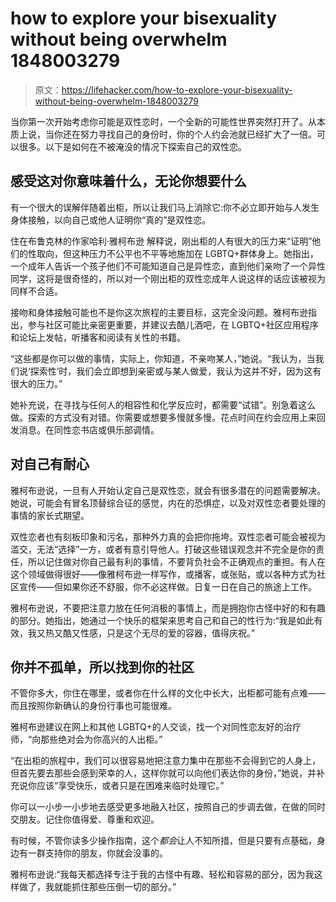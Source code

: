 # how to explore your bisexuality without being overwhelm 1848003279

> 原文：<https://lifehacker.com/how-to-explore-your-bisexuality-without-being-overwhelm-1848003279>

当你第一次开始考虑你可能是双性恋时，一个全新的可能性世界突然打开了。从本质上说，当你还在努力寻找自己的身份时，你的个人约会池就已经扩大了一倍。可以很多。以下是如何在不被淹没的情况下探索自己的双性恋。

## **感受这对你意味着什么，无论你想要什么**

有一个很大的误解伴随着出柜，所以让我们马上消除它:你不必立即开始与人发生身体接触，以向自己或他人证明你“真的”是双性恋。



住在布鲁克林的作家哈利·雅柯布逊 解释说，刚出柜的人有很大的压力来“证明”他们的性取向，但这种压力不公平也不平等地施加在 LGBTQ+群体身上。她指出，一个成年人告诉一个孩子他们不可能知道自己是异性恋，直到他们亲吻了一个异性同学，这将是很奇怪的，所以对一个刚出柜的双性恋成年人说这样的话应该被视为同样不合适。

接吻和身体接触可能也不是你这次旅程的主要目标，这完全没问题。雅柯布逊指出，参与社区可能比亲密更重要，并建议去酷儿酒吧，在 LGBTQ+社区应用程序和论坛上发帖，听播客和阅读有关性的书籍。

“这些都是你可以做的事情，实际上，你知道，不亲吻某人，”她说。“我认为，当我们说‘探索性’时，我们会立即想到亲密或与某人做爱，我认为这并不好，因为这有很大的压力。”

她补充说，在寻找与任何人的相容性和化学反应时，都需要“试错”。别急着这么做。探索的方式没有对错。你需要或想要多慢就多慢。花点时间在约会应用上来回发消息。在同性恋书店或俱乐部调情。



## **对自己有耐心**

雅柯布逊说，一旦有人开始认定自己是双性恋，就会有很多潜在的问题需要解决。她说，可能会有冒名顶替综合征的感觉，内在的恐惧症，以及对双性恋者要处理的事情的家长式期望。

双性恋者也有刻板印象和污名，那种外力真的会把你拖垮。双性恋者可能会被视为滥交，无法“选择”一方，或者有意引导他人。打破这些错误观念并不完全是你的责任，所以记住做对你自己最有利的事情，不要背负社会不正确观点的重担。有人在这个领域做得很好——像雅柯布逊一样写作，或播客，或张贴，或以各种方式为社区宣传——但如果你还不舒服，你不必这样做。日复一日在自己的旅途上工作。

雅柯布逊说，不要把注意力放在任何消极的事情上，而是拥抱你古怪中好的和有趣的部分。她指出，她通过一个快乐的框架来思考自己和自己的性行为:“我是如此有效，我又热又酷又性感，只是这个无尽的爱的容器，值得庆祝。”

## **你并不孤单，所以找到你的社区**

不管你多大，你住在哪里，或者你在什么样的文化中长大，出柜都可能有点难——而且按照你新确认的身份行事也可能很难。



雅柯布逊建议在网上和其他 LGBTQ+的人交谈，找一个对同性恋友好的治疗师，“向那些绝对会为你高兴的人出柜。”

“在出柜的旅程中，我们可以很容易地把注意力集中在那些不会得到它的人身上，但首先要去那些会感到荣幸的人，这样你就可以向他们表达你的身份，”她说，并补充说你应该“享受快乐，或者只是在困难来临时处理它。”

你可以一小步一小步地去感受更多地融入社区，按照自己的步调去做，在做的同时交朋友。记住你值得爱、尊重和欢迎。

有时候，不管你读多少操作指南，这个*都会*让人不知所措，但是只要有点基础，身边有一群支持你的朋友，你就会没事的。



雅柯布逊说:“我每天都选择专注于我的古怪中有趣、轻松和容易的部分，因为我这样做了，我就能抓住那些压倒一切的部分。”